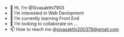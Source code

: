 - 👋 Hi, I’m @Sivasakthi7903
- 👀 I’m interested in Web Devlopment 
- 🌱 I’m currently learning Front End
- 💞️ I’m looking to collaborate on ...
- 📫 How to reach me @sivasakthi200379@gmail.com

<!---
Sivasakthi7903/Sivasakthi7903 is a ✨ special ✨ repository because its `README.md` (this file) appears on your GitHub profile.
You can click the Preview link to take a look at your changes.
--->

